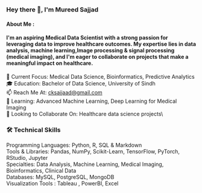 ### Hey there 👋, I'm Mureed Sajjad
#### About Me :
#### I'm an aspiring Medical Data Scientist with a strong passion for leveraging data to improve healthcare outcomes. My expertise lies in data analysis, machine learning,Image processing & signal processing (medical imaging), and I'm eager to collaborate on projects that make a meaningful impact on healthcare.

🔬 Current Focus: Medical Data Science, Bioinformatics, Predictive Analytics\
🎓 Education: Bachelor of Data Science, University of Sindh\
📫 Reach Me At: cksajjaad@gmail.com\
🌱 Learning: Advanced Machine Learning, Deep Learning for Medical Imaging\
👯 Looking to Collaborate On: Healthcare data science projects\
### 🛠️ Technical Skills
Programming Languages: Python, R, SQL & Markdown\
Tools & Libraries: Pandas, NumPy, Scikit-Learn, TensorFlow, PyTorch, RStudio, Jupyter\
Specialties: Data Analysis, Machine Learning, Medical Imaging, Bioinformatics, Clinical Data\
Databases: MySQL, PostgreSQL, MongoDB\
Visualization Tools : Tableau , PowerBI, Excel
